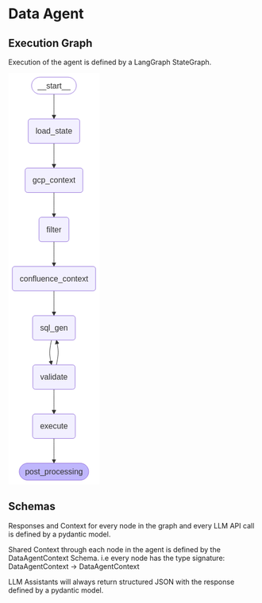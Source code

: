 # Data Agent

## Execution Graph
Execution of the agent is defined by a LangGraph StateGraph.

![Alt text](./docs/graph_diagram.png)

## Schemas

Responses and Context for every node in the graph and every LLM API call is defined by a pydantic model.

Shared Context through each node in the agent is defined by the DataAgentContext Schema. 
i.e every node has the type signature:  DataAgentContext -> DataAgentContext

LLM Assistants will always return structured JSON with the response defined by a pydantic model.


